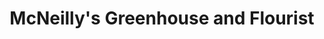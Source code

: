 ---
title: "McNeilly's Greenhouse and Flourist"
url: /hoosick-falls/mcneillys-greenhouse-and-flourist/
shop: florist
---